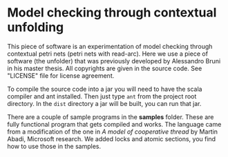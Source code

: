 <h1>Model checking through contextual unfolding</h1>
<p>
    This piece of software is an experimentation of model checking through
    contextual petri nets (petri nets with read-arc). Here we use a piece of 
    software (the unfolder) that was previously developed by Alessandro Bruni
    in his master thesis. All copyrights are given in the source code. 
    See "LICENSE" file for license agreement. 
</p>
<p>
To compile the source code into a jar you will need to have the scala compiler
and ant installed. Then just type <code>ant</code> from the project root 
directory. In the <code>dist</code> directory a jar will be built, you can 
run that jar. 
</p>
<p>
There are a couple of sample programs in the <b>samples</b> folder. These are 
fully functional program that gets compiled and works. The language came from
a modification of the one in <i>A model of cooperative thread</i> by Martin 
Abadi, Microsoft research. We added locks and atomic sections, you find how to 
use those in the samples. 
</p>


